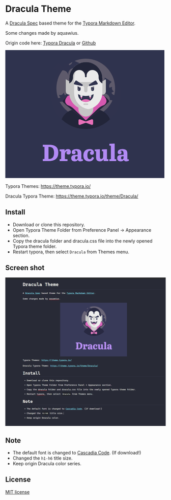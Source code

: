 # Dracula Theme

A [Dracula Spec](https://draculatheme.com) based theme for the [Typora Markdown Editor](https://typora.io).

Some changes made by aquawius.

Origin code here:
[Typora Dracula](https://theme.typora.io/theme/Dracula/) or [Github](https://github.com/Teyler7/dracula-typora-theme)

![img](./readme.assets/dracula-typora-1676192345437-7.png)

Typora Themes: https://theme.typora.io/

Dracula Typora Theme: https://theme.typora.io/theme/Dracula/

## Install

* Download or clone this repository.
* Open Typora Theme Folder from Preference Panel → Appearance section.
* Copy the dracula folder and dracula.css file into the newly opened Typora theme folder.
* Restart typora, then select `Dracula` from Themes menu.

## Screen shot

![image-20230212170428204](./readme.assets/image-20230212170428204.png)

## Note

- The default font is changed to [Cascadia Code](https://github.com/microsoft/cascadia-code). (If download!)
- Changed the `h1-h6` title size.
- Keep origin Dracula color series.

## License

[MIT license](https://gitee.com/aquawius/dracula-typora-theme/blob/master/LICENSE)
